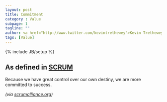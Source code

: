 ```yaml
---
layout: post
title: Commitment
category : Value
subpage: 1
tagline: ""
author: <a href="http://www.twitter.com/kevintrethewey">Kevin Trethewey</a>
tags: [Value]
---
```

{% include JB/setup %}

## As defined in [SCRUM](/archetype/Scrum)
Because we have great control over our own destiny, we are more committed to success.

*(via [scrumalliance.org](https://www.scrumalliance.org/why-scrum/core-scrum-values-roles))*
